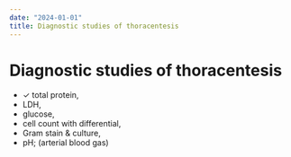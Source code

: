 ```yaml
---
date: "2024-01-01"
title: Diagnostic studies of thoracentesis
---
```


# Diagnostic studies of thoracentesis


* ✓ total protein, 
* LDH, 
* glucose, 
* cell count with differential, 
* Gram stain & culture, 
* pH; (arterial blood gas) 
